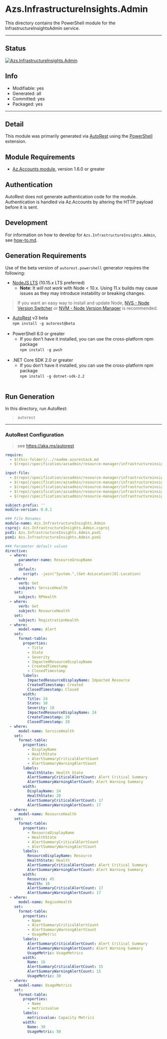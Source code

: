 <!-- region Generated -->
# Azs.InfrastructureInsights.Admin
This directory contains the PowerShell module for the InfrastructureInsightsAdmin service.

---
## Status
[![Azs.InfrastructureInsights.Admin](https://img.shields.io/powershellgallery/v/Azs.InfrastructureInsights.Admin.svg?style=flat-square&label=Azs.InfrastructureInsights.Admin "Azs.InfrastructureInsights.Admin")](https://www.powershellgallery.com/packages/Azs.InfrastructureInsights.Admin/)

## Info
- Modifiable: yes
- Generated: all
- Committed: yes
- Packaged: yes

---
## Detail
This module was primarily generated via [AutoRest](https://github.com/Azure/autorest) using the [PowerShell](https://github.com/Azure/autorest.powershell) extension.

## Module Requirements
- [Az.Accounts module](https://www.powershellgallery.com/packages/Az.Accounts/), version 1.6.0 or greater

## Authentication
AutoRest does not generate authentication code for the module. Authentication is handled via Az.Accounts by altering the HTTP payload before it is sent.

## Development
For information on how to develop for `Azs.InfrastructureInsights.Admin`, see [how-to.md](how-to.md).
<!-- endregion -->

## Generation Requirements
Use of the beta version of `autorest.powershell` generator requires the following:
- [NodeJS LTS](https://nodejs.org) (10.15.x LTS preferred)
  - **Note**: It *will not work* with Node < 10.x. Using 11.x builds may cause issues as they may introduce instability or breaking changes.
> If you want an easy way to install and update Node, [NVS - Node Version Switcher](../nodejs/installing-via-nvs.md) or [NVM - Node Version Manager](../nodejs/installing-via-nvm.md) is recommended.
- [AutoRest](https://aka.ms/autorest) v3 beta <br>`npm install -g autorest@beta`<br>&nbsp;
- PowerShell 6.0 or greater
  - If you don't have it installed, you can use the cross-platform npm package <br>`npm install -g pwsh`<br>&nbsp;
- .NET Core SDK 2.0 or greater
  - If you don't have it installed, you can use the cross-platform npm package <br>`npm install -g dotnet-sdk-2.2`<br>&nbsp;

## Run Generation
In this directory, run AutoRest:
> `autorest`

---
### AutoRest Configuration
> see https://aka.ms/autorest

``` yaml
require:
  - $(this-folder)/../readme.azurestack.md
  - $(repo)/specification/azsadmin/resource-manager/infrastructureinsights/readme.md

input-file:
  - $(repo)/specification/azsadmin/resource-manager/infrastructureinsights/Microsoft.InfrastructureInsights.Admin/preview/2016-05-01/InfrastructureInsights.json
  - $(repo)/specification/azsadmin/resource-manager/infrastructureinsights/Microsoft.InfrastructureInsights.Admin/preview/2016-05-01/Alert.json
  - $(repo)/specification/azsadmin/resource-manager/infrastructureinsights/Microsoft.InfrastructureInsights.Admin/preview/2016-05-01/RegionHealth.json
  - $(repo)/specification/azsadmin/resource-manager/infrastructureinsights/Microsoft.InfrastructureInsights.Admin/preview/2016-05-01/ResourceHealth.json
  - $(repo)/specification/azsadmin/resource-manager/infrastructureinsights/Microsoft.InfrastructureInsights.Admin/preview/2016-05-01/ServiceHealth.json

subject-prefix: ''
module-version: 0.0.1

### File Renames 
module-name: Azs.InfrastructureInsights.Admin 
csproj: Azs.InfrastructureInsights.Admin.csproj 
psd1: Azs.InfrastructureInsights.Admin.psd1 
psm1: Azs.InfrastructureInsights.Admin.psm1

### Parameter default values
directive:
  - where:
      parameter-name: ResourceGroupName
    set:
      default:
        script: -join("System.",(Get-AzLocation)[0].Location)
  - where:
      verb: Get
      subject: ServiceHealth
    set:
      subject: RPHealth
  - where:
      verb: Get
      subject: ResourceHealth
    set:
      subject: RegistrationHealth
  - where:
      model-name: Alert
    set:
      format-table:
        properties:
          - Title
          - State
          - Severity
          - ImpactedResourceDisplayName
          - CreatedTimestamp
          - ClosedTimestamp
        labels:
          ImpactedResourceDisplayName: Impacted Resource
          CreatedTimestamp: Created
          ClosedTimestamp: Closed
        width:
          Title: 24
          State: 10
          Severity: 10
          ImpactedResourceDisplayName: 24
          CreateTimestamp: 20
          ClosedTimestamp: 20
  - where:
      model-name: ServiceHealth
    set:
      format-table:
        properties:
          - DisplayName
          - HealthState
          - AlertSummaryCriticalAlertCount
          - AlertSummaryWarningAlertCount
        labels:
          HealthState: Health State
          AlertSummaryCriticalAlertCount: Alert Critical Summary
          AlertSummaryWarningAlertCount: Alert Warning Summary
        width:
          DisplayName: 24
          HealthState: 20
          AlertSummaryCriticalAlertCount: 17
          AlertSummaryWarningAlertCount: 17
  - where:
      model-name: ResourceHealth
    set:
      format-table:
        properties:
          - ResourceDisplayName
          - HealthState
          - AlertSummaryCriticalAlertCount
          - AlertSummaryWarningAlertCount
        labels:
          ResourceDisplayName: Resource
          HealthState: Health
          AlertSummaryCriticalAlertCount: Alert Critical Summary
          AlertSummaryWarningAlertCount: Alert Warning Summary
        width:
          Resource: 45
          Health: 10
          AlertSummaryCriticalAlertCount: 17
          AlertSummaryWarningAlertCount: 17
  - where:
      model-name: RegionHealth
    set:
      format-table:
        properties:
          - Name
          - AlertSummaryCriticalAlertCount
          - AlertSummaryWarningAlertCount
          - UsageMetric
        labels:
          AlertSummaryCriticalAlertCount: Alert Critical Summary
          AlertSummaryWarningAlertCount: Alert Warning Summary
          UsageMetric: UsageMetrics
        width:
          Name: 16
          AlertSummaryCriticalAlertCount: 15
          AlertSummaryWarningAlertCount: 15
          UsageMetric: 30
  - where:
      model-name: UsageMetrics
    set:
      format-table:
        properties:
          - Name
          - metricsvalue
        labels:
          metricsvalue: Capacity Metrics
        width:
          Name: 30
          UsageMetric: 50
```
